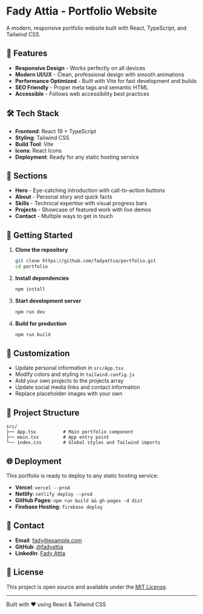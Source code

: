 # Fady Attia - Portfolio Website

A modern, responsive portfolio website built with React, TypeScript, and Tailwind CSS.

## 🚀 Features

- **Responsive Design** - Works perfectly on all devices
- **Modern UI/UX** - Clean, professional design with smooth animations
- **Performance Optimized** - Built with Vite for fast development and builds
- **SEO Friendly** - Proper meta tags and semantic HTML
- **Accessible** - Follows web accessibility best practices

## 🛠️ Tech Stack

- **Frontend**: React 19 + TypeScript
- **Styling**: Tailwind CSS
- **Build Tool**: Vite
- **Icons**: React Icons
- **Deployment**: Ready for any static hosting service

## 📱 Sections

- **Hero** - Eye-catching introduction with call-to-action buttons
- **About** - Personal story and quick facts
- **Skills** - Technical expertise with visual progress bars
- **Projects** - Showcase of featured work with live demos
- **Contact** - Multiple ways to get in touch

## 🚀 Getting Started

1. **Clone the repository**
   ```bash
   git clone https://github.com/fadyattia/portfolio.git
   cd portfolio
   ```

2. **Install dependencies**
   ```bash
   npm install
   ```

3. **Start development server**
   ```bash
   npm run dev
   ```

4. **Build for production**
   ```bash
   npm run build
   ```

## 🎨 Customization

- Update personal information in `src/App.tsx`
- Modify colors and styling in `tailwind.config.js`
- Add your own projects to the projects array
- Update social media links and contact information
- Replace placeholder images with your own

## 📁 Project Structure

```
src/
├── App.tsx          # Main portfolio component
├── main.tsx         # App entry point
└── index.css        # Global styles and Tailwind imports
```

## 🌐 Deployment

This portfolio is ready to deploy to any static hosting service:

- **Vercel**: `vercel --prod`
- **Netlify**: `netlify deploy --prod`
- **GitHub Pages**: `npm run build && gh-pages -d dist`
- **Firebase Hosting**: `firebase deploy`

## 📧 Contact

- **Email**: fady@example.com
- **GitHub**: [@fadyattia](https://github.com/fadyattia)
- **LinkedIn**: [Fady Attia](https://linkedin.com/in/fadyattia)

## 📄 License

This project is open source and available under the [MIT License](LICENSE).

---

Built with ❤️ using React & Tailwind CSS
